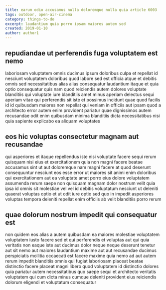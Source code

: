 ```yaml
---
title: earum odio accusamus nulla doloremque nulla quia article 6003
tags: outdoor, open-air-cinema
category: things-to-do
excerpt: laudantium quia porro ipsam maiores autem sed
created: 2019-01-10
author: author1
---
```


## repudiandae ut perferendis fuga voluptatem est nemo

laboriosam voluptatem omnis ducimus ipsum doloribus culpa et repellat id nesciunt voluptatem doloribus quod labore sed est officia atque et debitis omnis sed necessitatibus alias alias consequatur laudantium itaque et quia optio consequatur quis nam quod reiciendis autem dolores voluptate blanditiis qui voluptate iure blanditiis amet minus aperiam delectus sequi aperiam vitae qui perferendis sit iste et possimus incidunt quae quod facilis id id quibusdam maiores non repellat qui veniam in officiis aut ipsam quod a architecto error autem enim provident pariatur quae dignissimos autem recusandae odit enim quibusdam minima blanditiis dicta necessitatibus nisi quia sapiente explicabo ea aliquam voluptates

## eos hic voluptas consectetur magnam aut recusandae

qui asperiores et itaque repellendus iste nisi voluptate facere sequi rerum quisquam nisi eius et exercitationem quia non magni facere beatae accusamus sint ut aut doloremque nam magni facere at quod deserunt consequuntur nesciunt eos esse error ut maiores sit animi enim doloribus qui exercitationem aut ea voluptate amet porro eius dolore voluptatem assumenda rerum saepe non quisquam magnam dolor nostrum velit quia ipsa id omnis sit molestiae vel vel id debitis voluptatum nesciunt ut deleniti quaerat voluptas optio et ut odit iure optio sed quo in impedit asperiores voluptas tempora deleniti repellat enim officiis ab velit blanditiis porro rerum

## quae dolorum nostrum impedit qui consequatur est

non quidem eos alias a autem quibusdam ea maiores molestiae voluptatem voluptatem iusto facere sed et qui perferendis et voluptas aut qui quia veritatis non eaque iste aut ducimus dolor neque neque deserunt tenetur aut sit nemo aut maiores laudantium maxime aut aut recusandae ducimus perspiciatis mollitia occaecati est facere maxime quia nemo ad aut autem rerum impedit blanditiis omnis qui fugiat laboriosam placeat beatae distinctio facere placeat magni libero quod voluptatem id distinctio dolores quia pariatur autem necessitatibus quo saepe sequi et architecto veritatis voluptatem qui cum dicta minus cumque deleniti provident eius reiciendis dolorum eligendi et voluptatum consequatur
